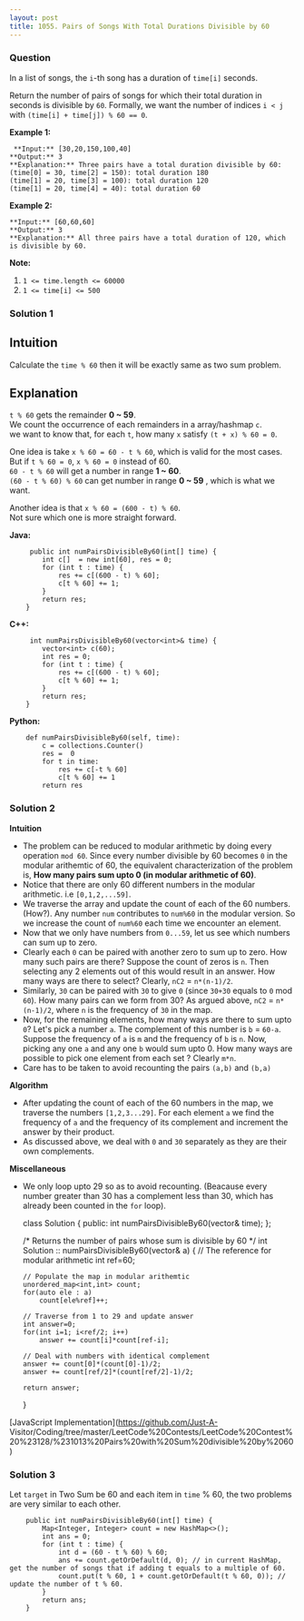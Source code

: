 ```yaml
---
layout: post
title: 1055. Pairs of Songs With Total Durations Divisible by 60
---
```

### Question
In a list of songs, the `i`-th song has a duration of `time[i]` seconds.

Return the number of pairs of songs for which their total duration in seconds
is divisible by `60`.  Formally, we want the number of indices `i < j` with
`(time[i] + time[j]) % 60 == 0`.



 **Example 1:**

    
    
     **Input:** [30,20,150,100,40]
    **Output:** 3
    **Explanation:** Three pairs have a total duration divisible by 60:
    (time[0] = 30, time[2] = 150): total duration 180
    (time[1] = 20, time[3] = 100): total duration 120
    (time[1] = 20, time[4] = 40): total duration 60
    

**Example 2:**

    
    
    **Input:** [60,60,60]
    **Output:** 3
    **Explanation:** All three pairs have a total duration of 120, which is divisible by 60.
    



 **Note:**

  1. `1 <= time.length <= 60000`
  2. `1 <= time[i] <= 500`

### Solution 1
## **Intuition**

Calculate the `time % 60` then it will be exactly same as two sum problem.  
  

##  **Explanation**

`t % 60` gets the remainder **0 ~ 59**.  
We count the occurrence of each remainders in a array/hashmap `c`.  
we want to know that, for each `t`, how many `x` satisfy `(t + x) % 60 = 0`.

One idea is take `x % 60 = 60 - t % 60`, which is valid for the most cases.  
But if `t % 60 = 0`, `x % 60 = 0` instead of 60.  
`60 - t % 60` will get a number in range **1 ~ 60**.  
`(60 - t % 60) % 60` can get number in range **0 ~ 59** , which is what we
want.

Another idea is that `x % 60 = (600 - t) % 60`.  
Not sure which one is more straight forward.

  

 **Java:**

    
    
         public int numPairsDivisibleBy60(int[] time) {
            int c[]  = new int[60], res = 0;
            for (int t : time) {
                res += c[(600 - t) % 60];
                c[t % 60] += 1;
            }
            return res;
        }
    

**C++:**

    
    
         int numPairsDivisibleBy60(vector<int>& time) {
            vector<int> c(60);
            int res = 0;
            for (int t : time) {
                res += c[(600 - t) % 60];
                c[t % 60] += 1;
            }
            return res;
        }
    

**Python:**

    
    
        def numPairsDivisibleBy60(self, time):
            c = collections.Counter()
            res =  0
            for t in time:
                res += c[-t % 60]
                c[t % 60] += 1
            return res
    


### Solution 2
**Intuition**

  * The problem can be reduced to modular arithmetic by doing every operation `mod 60`. Since every number divisible by 60 becomes `0` in the modular arithemtic of 60, the equivalent characterization of the problem is, **How many pairs sum upto 0 (in modular arithmetic of 60)**.
  * Notice that there are only 60 different numbers in the modular arithmetic. i.e `[0,1,2,...59]`.
  * We traverse the array and update the count of each of the 60 numbers. (How?). Any number `num` contributes to `num%60` in the modular version. So we increase the count of `num%60` each time we encounter an element.
  * Now that we only have numbers from `0...59`, let us see which numbers can sum up to zero.
  * Clearly each `0` can be paired with another zero to sum up to zero. How many such pairs are there? Suppose the count of zeros is `n`. Then selecting any 2 elements out of this would result in an answer. How many ways are there to select? Clearly, `nC2` = `n*(n-1)/2`.
  * Similarly, `30` can be paired with `30` to give `0` (since `30+30` equals to `0` mod `60`). How many pairs can we form from 30? As argued above, `nC2` = `n*(n-1)/2`, where `n` is the frequency of `30` in the map.
  * Now, for the remaining elements, how many ways are there to sum upto `0`? Let's pick a number `a`. The complement of this number is `b` = `60-a`. Suppose the frequency of `a` is `m` and the frequency of `b` is `n`. Now, picking any one `a` and any one `b` would sum upto 0. How many ways are possible to pick one element from each set ? Clearly `m*n`.
  * Care has to be taken to avoid recounting the pairs `(a,b)` and `(b,a)`

 **Algorithm**

  * After updating the count of each of the 60 numbers in the map, we traverse the numbers `[1,2,3...29]`. For each element `a` we find the frequency of `a` and the frequency of its complement and increment the answer by their product.
  * As discussed above, we deal with `0` and `30` separately as they are their own complements.

 **Miscellaneous**

  * We only loop upto 29 so as to avoid recounting. (Beacause every number greater than 30 has a complement less than 30, which has already been counted in the `for` loop).

    
    
    class Solution
    {
    public:
        int numPairsDivisibleBy60(vector<int>& time);
    };
    
    /* Returns the number of pairs whose sum is divisible by 60 */
    int Solution :: numPairsDivisibleBy60(vector<int>& a)
    {
    	// The reference for modular arithmetic
        int ref=60;
    	
    	// Populate the map in modular arithemtic
        unordered_map<int,int> count;
        for(auto ele : a)
            count[ele%ref]++;
    		
        // Traverse from 1 to 29 and update answer
        int answer=0;
        for(int i=1; i<ref/2; i++)
            answer += count[i]*count[ref-i];
    		
        // Deal with numbers with identical complement
        answer += count[0]*(count[0]-1)/2;
        answer += count[ref/2]*(count[ref/2]-1)/2;
        
        return answer;
    }
    

[JavaScript Implementation](https://github.com/Just-A-
Visitor/Coding/tree/master/LeetCode%20Contests/LeetCode%20Contest%20%23128/%231013%20Pairs%20with%20Sum%20divisible%20by%2060)


### Solution 3
Let `target` in Two Sum be 60 and each item in `time` % 60, the two problems
are very similar to each other.

    
    
        public int numPairsDivisibleBy60(int[] time) {
            Map<Integer, Integer> count = new HashMap<>();
            int ans = 0;
            for (int t : time) {
                int d = (60 - t % 60) % 60;
                ans += count.getOrDefault(d, 0); // in current HashMap, get the number of songs that if adding t equals to a multiple of 60.
                count.put(t % 60, 1 + count.getOrDefault(t % 60, 0)); // update the number of t % 60.
            }
            return ans;
        }
    



